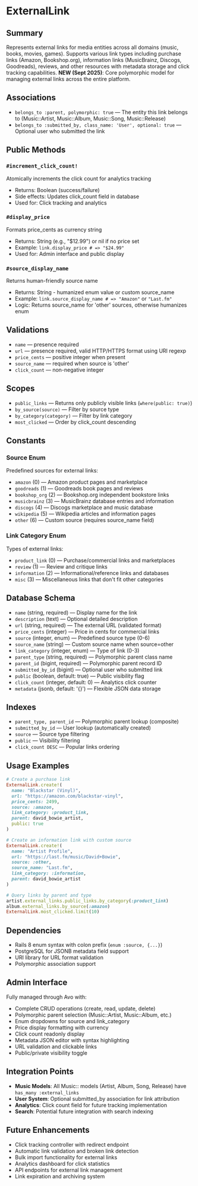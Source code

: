 # ExternalLink

## Summary
Represents external links for media entities across all domains (music, books, movies, games). Supports various link types including purchase links (Amazon, Bookshop.org), information links (MusicBrainz, Discogs, Goodreads), reviews, and other resources with metadata storage and click tracking capabilities. **NEW (Sept 2025)**: Core polymorphic model for managing external links across the entire platform.

## Associations
- `belongs_to :parent, polymorphic: true` — The entity this link belongs to (Music::Artist, Music::Album, Music::Song, Music::Release)
- `belongs_to :submitted_by, class_name: 'User', optional: true` — Optional user who submitted the link

## Public Methods

### `#increment_click_count!`
Atomically increments the click count for analytics tracking
- Returns: Boolean (success/failure)
- Side effects: Updates click_count field in database
- Used for: Click tracking and analytics

### `#display_price`
Formats price_cents as currency string
- Returns: String (e.g., "$12.99") or nil if no price set
- Example: `link.display_price # => "$24.99"`
- Used for: Admin interface and public display

### `#source_display_name`
Returns human-friendly source name
- Returns: String - humanized enum value or custom source_name
- Example: `link.source_display_name # => "Amazon"` or `"Last.fm"`
- Logic: Returns source_name for 'other' sources, otherwise humanizes enum

## Validations
- `name` — presence required
- `url` — presence required, valid HTTP/HTTPS format using URI regexp
- `price_cents` — positive integer when present
- `source_name` — required when source is 'other'
- `click_count` — non-negative integer

## Scopes
- `public_links` — Returns only publicly visible links (`where(public: true)`)
- `by_source(source)` — Filter by source type
- `by_category(category)` — Filter by link category
- `most_clicked` — Order by click_count descending

## Constants

### Source Enum
Predefined sources for external links:
- `amazon` (0) — Amazon product pages and marketplace
- `goodreads` (1) — Goodreads book pages and reviews
- `bookshop_org` (2) — Bookshop.org independent bookstore links
- `musicbrainz` (3) — MusicBrainz database entries and information
- `discogs` (4) — Discogs marketplace and music database
- `wikipedia` (5) — Wikipedia articles and information pages
- `other` (6) — Custom source (requires source_name field)

### Link Category Enum
Types of external links:
- `product_link` (0) — Purchase/commercial links and marketplaces
- `review` (1) — Review and critique links
- `information` (2) — Informational/reference links and databases
- `misc` (3) — Miscellaneous links that don't fit other categories

## Database Schema
- `name` (string, required) — Display name for the link
- `description` (text) — Optional detailed description
- `url` (string, required) — The external URL (validated format)
- `price_cents` (integer) — Price in cents for commercial links
- `source` (integer, enum) — Predefined source type (0-6)
- `source_name` (string) — Custom source name when source=other
- `link_category` (integer, enum) — Type of link (0-3)
- `parent_type` (string, required) — Polymorphic parent class name
- `parent_id` (bigint, required) — Polymorphic parent record ID
- `submitted_by_id` (bigint) — Optional user who submitted link
- `public` (boolean, default: true) — Public visibility flag
- `click_count` (integer, default: 0) — Analytics click counter
- `metadata` (jsonb, default: '{}') — Flexible JSON data storage

## Indexes
- `parent_type, parent_id` — Polymorphic parent lookup (composite)
- `submitted_by_id` — User lookup (automatically created)
- `source` — Source type filtering
- `public` — Visibility filtering  
- `click_count DESC` — Popular links ordering

## Usage Examples

```ruby
# Create a purchase link
ExternalLink.create!(
  name: "Blackstar (Vinyl)",
  url: "https://amazon.com/blackstar-vinyl",
  price_cents: 2499,
  source: :amazon,
  link_category: :product_link,
  parent: david_bowie_artist,
  public: true
)

# Create an information link with custom source
ExternalLink.create!(
  name: "Artist Profile",
  url: "https://last.fm/music/David+Bowie", 
  source: :other,
  source_name: "Last.fm",
  link_category: :information,
  parent: david_bowie_artist
)

# Query links by parent and type
artist.external_links.public_links.by_category(:product_link)
album.external_links.by_source(:amazon)
ExternalLink.most_clicked.limit(10)
```

## Dependencies
- Rails 8 enum syntax with colon prefix (`enum :source, {...}`)
- PostgreSQL for JSONB metadata field support
- URI library for URL format validation
- Polymorphic association support

## Admin Interface
Fully managed through Avo with:
- Complete CRUD operations (create, read, update, delete)
- Polymorphic parent selection (Music::Artist, Music::Album, etc.)
- Enum dropdowns for source and link_category
- Price display formatting with currency
- Click count readonly display
- Metadata JSON editor with syntax highlighting
- URL validation and clickable links
- Public/private visibility toggle

## Integration Points
- **Music Models**: All Music:: models (Artist, Album, Song, Release) have `has_many :external_links`
- **User System**: Optional submitted_by association for link attribution
- **Analytics**: Click count field for future tracking implementation
- **Search**: Potential future integration with search indexing

## Future Enhancements
- Click tracking controller with redirect endpoint
- Automatic link validation and broken link detection
- Bulk import functionality for external links
- Analytics dashboard for click statistics
- API endpoints for external link management
- Link expiration and archiving system
